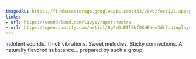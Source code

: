 ```yaml
---
imageURL: https://firebasestorage.googleapis.com:443/v0/b/festivl.appspot.com/o/userContent%2F570437BE-D2CE-4A15-A0F1-51D98BCFD835.png?alt=media&token=5567a9c2-7b18-4f6b-aad8-935fdfcbedcb
links:
- url: https://soundcloud.com/lazysyruporchestra
- url: https://open.spotify.com/artist/0gFzQiEIlENf0KHENee3dt?autoplay=true
---
```

Indolent sounds. Thick vibrations. Sweet melodies. Sticky connections. A naturally flavored substance... prepared by such a group.
